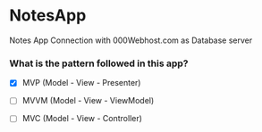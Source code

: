 # NotesApp
Notes App Connection with  000Webhost.com  as Database server
### What is the pattern followed in this app?
- [x] MVP    (Model - View - Presenter)
- [ ] MVVM   (Model - View - ViewModel)
- [ ] MVC    (Model - View - Controller)

